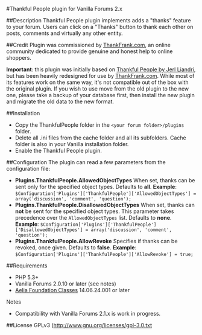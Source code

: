 #Thankful People plugin for Vanilla Forums 2.x

##Description
Thankful People plugin implements adds a "thanks" feature to your forum. Users can click on a "Thanks" button to thank each other on  posts, comments and virtually any other entity.

##Credit
Plugin was commissioned by [ThankFrank.com](http://thankfrank.com), an online community dedicated to provide genuine and honest help to online shoppers.

**Important**: this plugin was initially based on [Thankful People by Jerl Liandri](http://vanillaforums.org/addon/thankfulpeople-plugin), but has been heavily redesigned for use by [ThankFrank.com](http://thankfrank.com). While most of its features work on the same way, it's not compatible out of the box with the original plugin. If you wish to use move from the old plugin to the new one, please take a backup of your database first, then install the new plugin and migrate the old data to the new format.

##Installation
* Copy the ThankfulPeople folder in the `<your forum folder>/plugins` folder.
* Delete all .ini files from the cache folder and all its subfolders. Cache folder is also in your Vanilla installation folder.
* Enable the Thankful People plugin.

##Configuration
The plugin can read a few parameters from the configuration file:

* **Plugins.ThankfulPeople.AllowedObjectTypes**
	When set, thanks can be sent only for the specified object types. Defaults to **all**.
**Example**: `$Configuration['Plugins']['ThankfulPeople']['AllowedObjectTypes'] = array('discussion', 'comment', 'question');`
* **Plugins.ThankfulPeople.DisallowedObjectTypes**
	When set, thanks can **not** be sent for the specified object types. This parameter takes precedence over the `AllowedObjectTypes` list. Defaults to **none**.
**Example**: `$Configuration['Plugins']['ThankfulPeople']['DisallowedObjectTypes'] = array('discussion', 'comment', 'question');`
* **Plugins.ThankfulPeople.AllowRevoke**
	Specifies if thanks can be revoked, once given. Defaults to **false**.
**Example**: `$Configuration['Plugins']['ThankfulPeople']['AllowRevoke'] = true;`

##Requirements
* PHP 5.3+
* Vanilla Forums 2.0.10 or later (see notes)
* [Aelia Foundation Classes](https://businessdad@bitbucket.org/businessdad/aelia-foundation-classes.git) 14.06.24.001 or later

Notes
* Compatibility with Vanilla Forums 2.1.x is work in progress.

##License
GPLv3 (http://www.gnu.org/licenses/gpl-3.0.txt
